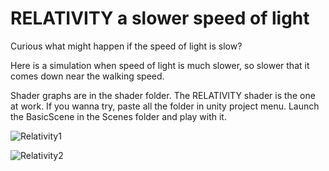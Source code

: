 # RELATIVITY a slower speed of light
Curious what might happen if the speed of light is slow?       

Here is a simulation when speed of light is much slower, so slower that it comes down near the walking speed.  

Shader graphs are in the shader folder. The RELATIVITY shader is the one at work. If you wanna try, paste all the folder in unity project menu. Launch the BasicScene in the Scenes folder and play with it.  


![Relativity1](https://github.com/user-attachments/assets/102307c6-ee71-40b5-afed-ac0f7db9018e)


![Relativity2](https://github.com/user-attachments/assets/f75c032f-7d9f-46a3-a312-2536ca6cae85)
